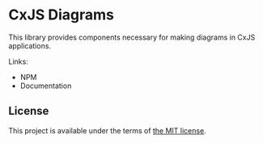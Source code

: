 # CxJS Diagrams

This library provides components necessary for making diagrams in CxJS applications.

Links:
- NPM
- Documentation

## License

This project is available under the terms of [the MIT license](LICENSE.md).
